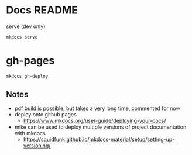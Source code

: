 # Docs README

serve (dev only)
```bash
mkdocs serve
```

# gh-pages

```bash
mkdocs gh-deploy
```

## Notes

* pdf build is possible, but takes a very long time, commented for now
* deploy onto github pages
    - https://www.mkdocs.org/user-guide/deploying-your-docs/
* mike can be used to deploy multiple versions of project documentation with mkdocs
    - https://squidfunk.github.io/mkdocs-material/setup/setting-up-versioning/